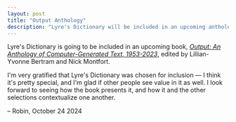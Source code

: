 ```yaml
---
layout: post
title: "Output Anthology"
description: "Lyre's Dictionary will be included in an upcoming anthology book."
---
```


Lyre's Dictionary is going to be included in an upcoming book, <a href="https://mitpress.mit.edu/9780262549813/output/"><i>Output: An Anthology of Computer-Generated Text, 1953-2023</i></a>, edited by Lillian-Yvonne Bertram and Nick Montfort.

I'm very gratified that Lyre's Dictionary was chosen for inclusion — I think it's pretty special, and I'm glad if other people see value in it as well. I look forward to seeing how the book presents it, and how it and the other selections contextualize one another.

– Robin, October 24 2024
